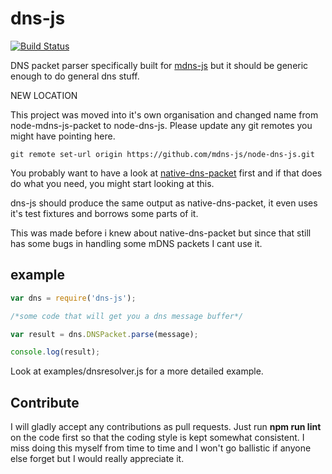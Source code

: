dns-js
==============

[![Build Status](https://travis-ci.org/mdns-js/node-dns-js.svg?branch=master)](https://travis-ci.org/mdns-js/node-dns-js)

DNS packet parser specifically built for [mdns-js](https://github.com/mdns-js/node-mdns-js) 
but it should be generic enough to do general dns stuff.

NEW LOCATION

This project was moved into it's own organisation and changed name from node-mdns-js-packet to node-dns-js. 
Please update any git remotes you might have pointing here.

    git remote set-url origin https://github.com/mdns-js/node-dns-js.git



You probably want to have a look at 
[native-dns-packet](https://github.com/tjfontaine/native-dns-packet)
first and if that does do what you need, you might start looking at this.

dns-js should produce the same output as native-dns-packet,
it even uses it's test fixtures and borrows some parts of it.

This was made before i knew about native-dns-packet but since that
still has some bugs in handling some mDNS packets I cant use it.

example
-------

```javascript
var dns = require('dns-js');

/*some code that will get you a dns message buffer*/

var result = dns.DNSPacket.parse(message);

console.log(result);
```

Look at examples/dnsresolver.js for a more detailed example.

Contribute
----------
I will gladly accept any contributions as pull requests.
Just run __npm run lint__ on the code first so that the coding style
is kept somewhat consistent.
I miss doing this myself from time to time and I won't go ballistic if anyone
else forget but I would really appreciate it.
